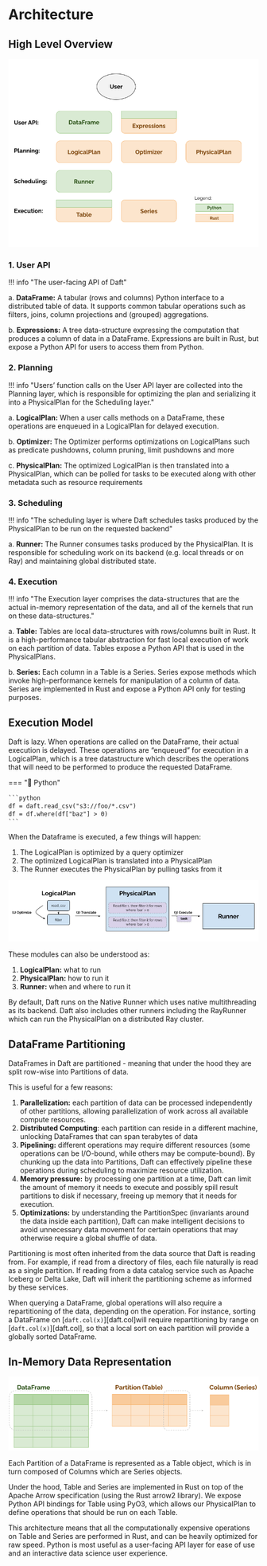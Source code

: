 # Architecture

<!-- todo(docs - jay): Add information about where Daft fits into the ecosystem or architecture of a system -->


## High Level Overview

![Architecture diagram for the Daft library spanning the User API, Planning, Scheduling and Execution layers](../img/architecture.png)

### 1. User API

!!! info "The user-facing API of Daft"

a. **DataFrame:** A tabular (rows and columns) Python interface to a distributed table of data. It supports common tabular operations such as filters, joins, column projections and (grouped) aggregations.

b. **Expressions:** A tree data-structure expressing the computation that produces a column of data in a DataFrame. Expressions are built in Rust, but expose a Python API for users to access them from Python.

### 2. Planning

!!! info "Users’ function calls on the User API layer are collected into the Planning layer, which is responsible for optimizing the plan and serializing it into a PhysicalPlan for the Scheduling layer."

a. **LogicalPlan:** When a user calls methods on a DataFrame, these operations are enqueued in a LogicalPlan for delayed execution.

b. **Optimizer:** The Optimizer performs optimizations on LogicalPlans such as predicate pushdowns, column pruning, limit pushdowns and more

c. **PhysicalPlan:** The optimized LogicalPlan is then translated into a PhysicalPlan, which can be polled for tasks to be executed along with other metadata such as resource requirements

### 3. Scheduling

!!! info "The scheduling layer is where Daft schedules tasks produced by the PhysicalPlan to be run on the requested backend"

a. **Runner:** The Runner consumes tasks produced by the PhysicalPlan. It is responsible for scheduling work on its backend (e.g. local threads or on Ray) and maintaining global distributed state.

### 4. Execution

!!! info "The Execution layer comprises the data-structures that are the actual in-memory representation of the data, and all of the kernels that run on these data-structures."

a. **Table:** Tables are local data-structures with rows/columns built in Rust. It is a high-performance tabular abstraction for fast local execution of work on each partition of data. Tables expose a Python API that is used in the PhysicalPlans.

b. **Series:** Each column in a Table is a Series. Series expose methods which invoke high-performance kernels for manipulation of a column of data. Series are implemented in Rust and expose a Python API only for testing purposes.

## Execution Model

Daft is lazy. When operations are called on the DataFrame, their actual execution is delayed. These operations are “enqueued” for execution in a LogicalPlan, which is a tree datastructure which describes the operations that will need to be performed to produce the requested DataFrame.

=== "🐍 Python"

    ```python
    df = daft.read_csv("s3://foo/*.csv")
    df = df.where(df["baz"] > 0)
    ```

When the Dataframe is executed, a few things will happen:


1. The LogicalPlan is optimized by a query optimizer
2. The optimized LogicalPlan is translated into a PhysicalPlan
3. The Runner executes the PhysicalPlan by pulling tasks from it

![Diagram for the execution model of Daft across the LogicalPlan, Optimizer and PhysicalPlan](../img/execution_model.png)

These modules can also be understood as:

1. **LogicalPlan:** what to run
2. **PhysicalPlan:** how to run it
3. **Runner:** when and where to run it

By default, Daft runs on the Native Runner which uses native multithreading as its backend. Daft also includes other runners including the RayRunner which can run the PhysicalPlan on a distributed Ray cluster.

## DataFrame Partitioning

DataFrames in Daft are partitioned - meaning that under the hood they are split row-wise into Partitions of data.

This is useful for a few reasons:

1. **Parallelization:** each partition of data can be processed independently of other partitions, allowing parallelization of work across all available compute resources.
2. **Distributed Computing**: each partition can reside in a different machine, unlocking DataFrames that can span terabytes of data
3. **Pipelining:** different operations may require different resources (some operations can be I/O-bound, while others may be compute-bound). By chunking up the data into Partitions, Daft can effectively pipeline these operations during scheduling to maximize resource utilization.
4. **Memory pressure:** by processing one partition at a time, Daft can limit the amount of memory it needs to execute and possibly spill result partitions to disk if necessary, freeing up memory that it needs for execution.
5. **Optimizations:** by understanding the PartitionSpec (invariants around the data inside each partition), Daft can make intelligent decisions to avoid unnecessary data movement for certain operations that may otherwise require a global shuffle of data.

Partitioning is most often inherited from the data source that Daft is reading from. For example, if read from a directory of files, each file naturally is read as a single partition. If reading from a data catalog service such as Apache Iceberg or Delta Lake, Daft will inherit the partitioning scheme as informed by these services.

When querying a DataFrame, global operations will also require a repartitioning of the data, depending on the operation. For instance, sorting a DataFrame on [`daft.col(x)`][daft.col]will require repartitioning by range on [`daft.col(x)`][daft.col], so that a local sort on each partition will provide a globally sorted DataFrame.

## In-Memory Data Representation

![Diagram for the hierarchy of datastructures that make up Daft's in-memory representation: DataFrame, Table and Series](../img/in_memory_data_representation.png)

Each Partition of a DataFrame is represented as a Table object, which is in turn composed of Columns which are Series objects.

Under the hood, Table and Series are implemented in Rust on top of the Apache Arrow specification (using the Rust arrow2 library). We expose Python API bindings for Table using PyO3, which allows our PhysicalPlan to define operations that should be run on each Table.

This architecture means that all the computationally expensive operations on Table and Series are performed in Rust, and can be heavily optimized for raw speed. Python is most useful as a user-facing API layer for ease of use and an interactive data science user experience.
